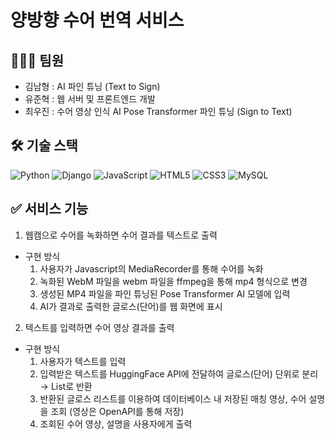 # 양방향 수어 번역 서비스

## 👩🏻‍💻 팀원
- 김남형 : AI 파인 튜닝 (Text to Sign)
- 유준혁 : 웹 서버 및 프론트엔드 개발
- 최우진 : 수어 영상 인식 AI Pose Transformer 파인 튜닝 (Sign to Text)

## 🛠 기술 스택
 ![Python](https://img.shields.io/badge/Python-3.12-3776AB?logo=python&logoColor=white)
 ![Django](https://img.shields.io/badge/Django-4.2-092E20?logo=django&logoColor=white)
 ![JavaScript](https://img.shields.io/badge/JavaScript-ES6-F7DF1E?logo=javascript&logoColor=black) 
 ![HTML5](https://img.shields.io/badge/HTML5-%3E5-E34F26?logo=html5&logoColor=white)
 ![CSS3](https://img.shields.io/badge/CSS3-%3E3-1572B6?logo=css3&logoColor=white)
 ![MySQL](https://img.shields.io/badge/MySQL-8.0-005C84?logo=mysql&logoColor=white)

## ✅ 서비스 기능
1. 웹캠으로 수어를 녹화하면 수어 결과를 텍스트로 출력
- 구현 방식
  1. 사용자가 Javascript의 MediaRecorder를 통해 수어를 녹화
  2. 녹화된 WebM 파일을 webm 파일을 ffmpeg을 통해 mp4 형식으로 변경
  3. 생성된 MP4 파일을 파인 튜닝된 Pose Transformer AI 모델에 입력
  4. AI가 결과로 출력한 글로스(단어)를 웹 화면에 표시
2. 텍스트를 입력하면 수어 영상 결과를 출력
- 구현 방식
  1. 사용자가 텍스트를 입력
  2. 입력받은 텍스트를 HuggingFace API에 전달하여 글로스(단어) 단위로 분리 → List로 반환
  3. 반환된 글로스 리스트를 이용하여 데이터베이스 내 저장된 매칭 영상, 수어 설명을 조회 (영상은 OpenAPI를 통해 저장)
  4. 조회된 수어 영상, 설명을 사용자에게 출력
